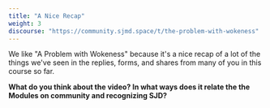 ```yaml
---
title: "A Nice Recap"
weight: 3
discourse: "https://community.sjmd.space/t/the-problem-with-wokeness"
---
```


We like "A Problem with Wokeness" because it's a nice recap of a lot of the things we've seen in the replies, forms, and shares from many of you in this course so far.

**What do you think about the video? In what ways does it relate the the Modules on community and recognizing SJD?**
